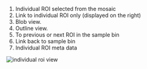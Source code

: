 1. Individual ROI selected from the mosaic 
2. Link to individual ROI only (displayed on the right)
3. Blob view.
4. Outline view.
5. To previous or next ROI in the sample bin
6. Link back to sample bin
7. Individual ROI meta data

![individual roi view](https://cloud.githubusercontent.com/assets/14059636/11192333/9bb8e0ca-8c6e-11e5-8851-321be5bcf719.png)

